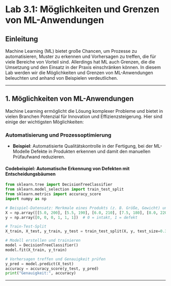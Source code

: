 # Lab 3.1: Möglichkeiten und Grenzen von ML-Anwendungen

## Einleitung
Machine Learning (ML) bietet große Chancen, um Prozesse zu automatisieren, Muster zu erkennen und Vorhersagen zu treffen, die für viele Bereiche von Vorteil sind. Allerdings hat ML auch Grenzen, die die Umsetzung und den Einsatz in der Praxis einschränken können. In diesem Lab werden wir die Möglichkeiten und Grenzen von ML-Anwendungen beleuchten und anhand von Beispielen verdeutlichen.

---

## 1. Möglichkeiten von ML-Anwendungen

Machine Learning ermöglicht die Lösung komplexer Probleme und bietet in vielen Branchen Potenzial für Innovation und Effizienzsteigerung. Hier sind einige der wichtigsten Möglichkeiten:

### Automatisierung und Prozessoptimierung

- **Beispiel**: Automatisierte Qualitätskontrolle in der Fertigung, bei der ML-Modelle Defekte in Produkten erkennen und damit den manuellen Prüfaufwand reduzieren.
  
#### Codebeispiel: Automatische Erkennung von Defekten mit Entscheidungsbäumen

```python
from sklearn.tree import DecisionTreeClassifier
from sklearn.model_selection import train_test_split
from sklearn.metrics import accuracy_score
import numpy as np

# Beispiel-Datensatz: Merkmale eines Produkts (z. B. Größe, Gewicht) und Defektstatus (1 = defekt, 0 = intakt)
X = np.array([[5.0, 200], [5.5, 190], [6.0, 210], [7.5, 180], [8.0, 220], [8.5, 205]])  # Größe, Gewicht
y = np.array([0, 0, 0, 1, 1, 1])  # 0 = intakt, 1 = defekt

# Train-Test-Split
X_train, X_test, y_train, y_test = train_test_split(X, y, test_size=0.3, random_state=42)

# Modell erstellen und trainieren
model = DecisionTreeClassifier()
model.fit(X_train, y_train)

# Vorhersagen treffen und Genauigkeit prüfen
y_pred = model.predict(X_test)
accuracy = accuracy_score(y_test, y_pred)
print("Genauigkeit:", accuracy)

```
---
